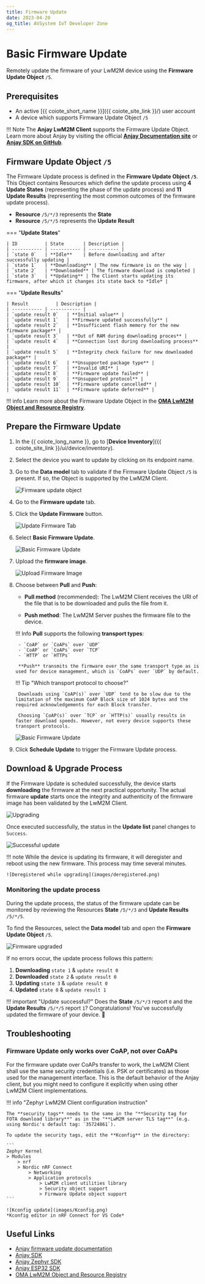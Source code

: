 ```yaml
---
title: Firmware Update
date: 2023-04-20
og_title: AVSystem IoT Developer Zone
---
```


# Basic Firmware Update

Remotely update the firmware of your LwM2M device using the **Firmware Update Object** `/5`.

## Prerequisites

- An active [{{ coiote_short_name }}]({{ coiote_site_link }}/) user account
- A device which supports Firmware Update Object `/5`

!!! Note
    The **Anjay LwM2M Client** supports the Firmware Update Object. Learn more about Anjay by visiting the official <a href="https://avsystem.github.io/Anjay-doc/FirmwareUpdateTutorial.html" target="_blank">**Anjay Documentation site**</a> or <a href="https://github.com/AVSystem/Anjay" target="_blank">**Anjay SDK on GitHub**</a>.

## Firmware Update Object `/5`

The Firmware Update process is defined in the **Firmware Update Object `/5`**. This Object contains Resources which define the update process using **4 Update States** (representing the phase of the update process) and **11 Update Results** (representing the most common outcomes of the firmware update process).

* **Resource** `/5/*/3` represents the **State**
* **Resource** `/5/*/5` represents the **Update Result**

=== "**Update States**"

    | ID          | State       | Description |
    | ----------- | ----------- | ----------- |
    | `state 0`   | **Idle**    | Before downloading and after successfully updating |
    | `state 1`   | **Downloading** | The new firmware is on the way |
    | `state 2`   | **Downloaded** | The firmware download is completed |
    | `state 3`   | **Updating** | The Client starts updating its firmware, after which it changes its state back to *Idle* |

=== "**Update Results**"

    | Result          | Description |
    | ----------- | ----------- |
    | `update result 0`   | **Initial value** |
    | `update result 1`   | **Firmware updated successfully** |
    | `update result 2`   | **Insufficient flash memory for the new firmware package** |
    | `update result 3`   | **Out of RAM during downloading proces** |
    | `update result 4`   | **Connection lost during downloading process** |
    | `update result 5`   | **Integrity check failure for new downloaded package** |
    | `update result 6`   | **Unsupported package type** |
    | `update result 7`   | **Invalid URI** |
    | `update result 8`   | **Firmware update failed** |
    | `update result 9`   | **Unsupported protocol** |
    | `update result 10`  | **Firmware update cancelled** |
    | `update result 11`  | **Firmware update deferred** |

!!! info
    Learn more about the Firmware Update Object in the <a href="https://devtoolkit.openmobilealliance.org/OEditor/LWMOView?url=https%3A%2F%2Fraw.githubusercontent.com%2FOpenMobileAlliance%2Flwm2m-registry%2Fprod%2F5.xml" target="_blank">**OMA LwM2M Object and Resource Registry**</a>.


## Prepare the Firmware Update

1. In the {{ coiote_long_name }}, go to [**Device Inventory**]({{ coiote_site_link }}/ui/device/inventory).

1. Select the device you want to update by clicking on its endpoint name.

1. Go to the **Data model** tab to validate if the Firmware Update Object `/5` is present. If so, the Object is supported by the LwM2M Client.

    ![Firmware update object](images/object5-purple.png)

1. Go to the **Firmware update** tab.

1. Click the **Update Firmware** button.

    ![Update Firmware Tab](images/basic-firmware-update-tab.png)

1. Select **Basic Firmware Update**.

    ![Basic Firmware Update](images/basic-fota.png)

1. Upload the **firmware image**.

    ![Upload Firmware Image](images/upload.png)

1. Choose between **Pull** and **Push**:

    * **Pull method** (recommended): The LwM2M Client receives the URI of the file that is to be downloaded and pulls the file from it.

    * **Push method**: The LwM2M Server pushes the firmware file to the device.

    !!! Info
        **Pull** supports the following **transport types**:

        - `CoAP` or `CoAPs` over `UDP`
        - `CoAP` or `CoAPs` over `TCP`
        - `HTTP` or `HTTPs`

        **Push** transmits the firmware over the same transport type as is used for device management, which is `CoAPs` over `UDP` by default.

    !!! Tip "Which transport protocol to choose?"

        Downloads using `CoAP(s)` over `UDP` tend to be slow due to the limitation of the maximum CoAP Block size of 1024 bytes and the required acknowledgements for each Block transfer.

        Choosing `CoAP(s)` over `TCP` or `HTTP(s)` usually results in faster download speeds. However, not every device supports these transport protocols.


    ![Basic Firmware Update](images/push-pull.png)


1. Click **Schedule Update** to trigger the Firmware Update process.


## Download & Upgrade Process

If the Firmware Update is scheduled successfully, the device starts **downloading** the firmware at the next practical opportunity. The actual firmware **update** starts once the integrity and authenticity of the firmware image has been validated by the LwM2M Client.

![Upgrading](images/in-progress-basic.png)

Once executed successfully, the status in the **Update list** panel changes to `Success`.

![Successful update](images/success.png)

!!! note
    While the device is updating its firmware, it will deregister and reboot using the new firmware. This process may time several minutes.

    ![Deregistered while upgrading](images/deregistered.png)

### Monitoring the update process

During the update process, the status of the firmware update can be monitored by reviewing the Resources **State** `/5/*/3` and **Update Results** `/5/*/5`.

To find the Resources, select the **Data model** tab and open the **Firmware Update Object** `/5`.

![Firmware upgraded](images/result1.png)

If no errors occur, the update process follows this pattern:

1. **Downloading** `state 1` & `update result 0`
2. **Downloaded** `state 2` & `update result 0`
3. **Updating** `state 3` & `update result 0`
4. **Updated** `state 0` & `update result 1`

!!! important "Update successful?"
    Does the **State** `/5/*/3` report `0` and the **Update Results** `/5/*/5` report `1`? Congratulations! You've successfully updated the firmware of your device. 🎉

## Troubleshooting

### Firmware Update only works over CoAP, not over CoAPs

For the firmware update over CoAPs transfer to work, the LwM2M Client shall use the same security credentials (i.e. PSK or certificates) as those used for the management interface. This is the default behavior of the Anjay client, but you might need to configure it explicitly when using other LwM2M Client implementations.

!!! info "Zephyr LwM2M Client configuration instruction"

    The **security tags** needs to the same in the "**Security tag for FOTA download library**" as in the "**LwM2M server TLS tag**" (e.g. using Nordic's default tag: `35724861`).

    To update the security tags, edit the **Kconfig** in the directory:

    ```
    Zephyr Kernel
    > Modules
        > nrf
        > Nordic nRF Connect
            > Networking
            > Application protocols
                > LwM2M client utilities library
                > Security object support
                > Firmware Update object support
    ```

    ![Kconfig update](images/Kconfig.png)
    *Kconfig editor in nRF Connect for VS Code*




## Useful Links
- [Anjay firmware update documentation](https://avsystem.github.io/Anjay-doc/FirmwareUpdateTutorial/FU-Introduction.html)
- [Anjay SDK](https://github.com/AVSystem/Anjay)
- [Anjay Zephyr SDK](https://github.com/AVSystem/Anjay-zephyr-client)
- [Anjay ESP32 SDK](https://github.com/AVSystem/Anjay-esp32-client)
- [OMA LwM2M Object and Resource Registry](https://technical.openmobilealliance.org/OMNA/LwM2M/LwM2MRegistry.html)
